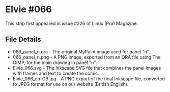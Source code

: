 Elvie #066
==========
This strip first appeared in issue #226 of Linux (Pro) Magazine.


File Details
------------
* 066_panel_n.ora     - The original MyPaint image used for panel "n".
* 066_panel_n.png     - A PNG image, exported from an ORA file using The GIMP, for the main drawing in panel "n".
* Elvie_066.svg       - The Inkscape SVG file that combines the panel images with frames and text to create the comic.
* Elvie_066_en-GB.jpg - A PNG export of the final Inkscape file, converted to JPEG format for use on our website (British English).


